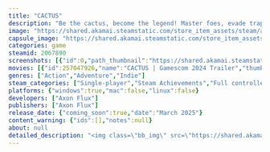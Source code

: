 ```yaml
---
title: "CACTUS"
description: "Be the cactus, become the legend! Master foes, evade traps, and uncover artifacts as a spiky hero in this unique indie FPS, blending classic elements with quirky new ideas."
image: "https://shared.akamai.steamstatic.com/store_item_assets/steam/apps/2067890/header.jpg?t=1725122304"
capsule_image: "https://shared.akamai.steamstatic.com/store_item_assets/steam/apps/2067890/6c6322d3bf28826c4d439c0a72d022eb95a98f2f/capsule_231x87.jpg?t=1725122304"
categories: game
steamid: 2067890
screenshots: [{"id":0,"path_thumbnail":"https://shared.akamai.steamstatic.com/store_item_assets/steam/apps/2067890/ss_511ccec31f1f3b6e44058950dbb816d0c38e7543.600x338.jpg?t=1725122304","path_full":"https://shared.akamai.steamstatic.com/store_item_assets/steam/apps/2067890/ss_511ccec31f1f3b6e44058950dbb816d0c38e7543.1920x1080.jpg?t=1725122304"},{"id":1,"path_thumbnail":"https://shared.akamai.steamstatic.com/store_item_assets/steam/apps/2067890/ss_bfea881d2b0f72e9758b7651a241a6c41abbbbe1.600x338.jpg?t=1725122304","path_full":"https://shared.akamai.steamstatic.com/store_item_assets/steam/apps/2067890/ss_bfea881d2b0f72e9758b7651a241a6c41abbbbe1.1920x1080.jpg?t=1725122304"},{"id":2,"path_thumbnail":"https://shared.akamai.steamstatic.com/store_item_assets/steam/apps/2067890/ss_d0ae3534409f8e13cfb895211f634fc1e75cf38a.600x338.jpg?t=1725122304","path_full":"https://shared.akamai.steamstatic.com/store_item_assets/steam/apps/2067890/ss_d0ae3534409f8e13cfb895211f634fc1e75cf38a.1920x1080.jpg?t=1725122304"},{"id":3,"path_thumbnail":"https://shared.akamai.steamstatic.com/store_item_assets/steam/apps/2067890/ss_fecc480b3237f46019af8f46a52f8c1ae37f8b96.600x338.jpg?t=1725122304","path_full":"https://shared.akamai.steamstatic.com/store_item_assets/steam/apps/2067890/ss_fecc480b3237f46019af8f46a52f8c1ae37f8b96.1920x1080.jpg?t=1725122304"},{"id":4,"path_thumbnail":"https://shared.akamai.steamstatic.com/store_item_assets/steam/apps/2067890/ss_742507703489d050ef64801184ad6243faa83301.600x338.jpg?t=1725122304","path_full":"https://shared.akamai.steamstatic.com/store_item_assets/steam/apps/2067890/ss_742507703489d050ef64801184ad6243faa83301.1920x1080.jpg?t=1725122304"},{"id":5,"path_thumbnail":"https://shared.akamai.steamstatic.com/store_item_assets/steam/apps/2067890/ss_7237e1e2266ee45c03f3eed6a5b2a73097057326.600x338.jpg?t=1725122304","path_full":"https://shared.akamai.steamstatic.com/store_item_assets/steam/apps/2067890/ss_7237e1e2266ee45c03f3eed6a5b2a73097057326.1920x1080.jpg?t=1725122304"},{"id":6,"path_thumbnail":"https://shared.akamai.steamstatic.com/store_item_assets/steam/apps/2067890/ss_94ab6f11baf30c59c2cff8ffcf8fe2a0a646a23d.600x338.jpg?t=1725122304","path_full":"https://shared.akamai.steamstatic.com/store_item_assets/steam/apps/2067890/ss_94ab6f11baf30c59c2cff8ffcf8fe2a0a646a23d.1920x1080.jpg?t=1725122304"},{"id":7,"path_thumbnail":"https://shared.akamai.steamstatic.com/store_item_assets/steam/apps/2067890/ss_5c07138ce7fa9a5e047a962eaab7c937df156d9c.600x338.jpg?t=1725122304","path_full":"https://shared.akamai.steamstatic.com/store_item_assets/steam/apps/2067890/ss_5c07138ce7fa9a5e047a962eaab7c937df156d9c.1920x1080.jpg?t=1725122304"}]
movies: [{"id":257047926,"name":"CACTUS | Gamescom 2024 Trailer","thumbnail":"https://shared.akamai.steamstatic.com/store_item_assets/steam/apps/257047926/movie.293x165.jpg?t=1724272853","webm":{"480":"http://video.akamai.steamstatic.com/store_trailers/257047926/movie480_vp9.webm?t=1724272853","max":"http://video.akamai.steamstatic.com/store_trailers/257047926/movie_max_vp9.webm?t=1724272853"},"mp4":{"480":"http://video.akamai.steamstatic.com/store_trailers/257047926/movie480.mp4?t=1724272853","max":"http://video.akamai.steamstatic.com/store_trailers/257047926/movie_max.mp4?t=1724272853"},"highlight":true}]
genres: ["Action","Adventure","Indie"]
steam_categories: ["Single-player","Steam Achievements","Full controller support","Steam Cloud"]
platforms: {"windows":true,"mac":false,"linux":false}
developers: ["Axon Flux"]
publishers: ["Axon Flux"]
release_date: {"coming_soon":true,"date":"March 2025"}
content_warning: {"ids":[],"notes":null}
about: null
detailed_description: "<img class=\"bb_img\" src=\"https://shared.akamai.steamstatic.com/store_item_assets/steam/apps/2067890/extras/AF02_SteamStore_SectionBanner_HeroRise_EN.gif?t=1725122304\" /><br><br><br><u><br><strong>Free demo now available!</strong></u><br><br>Your home planet is under threat. After being hit by an unknown object, the orbiting sun god has turned mad. Bringing destruction to every corner of the desert, the ravaging god turns creatures into minions and kills those daring to resist its reign. After losing all its loved ones, you, a surviving cactus embarks on a revenge tale to battle the sun and defeat its hordes.<br><br>Become the legendary hero in this fast-paced single player FPS. Shoot explosive needles from your spiky body to wipe entire groups using timed detonations. Grow strong by unlocking mighty skills, like the explosive pear launcher, wreaking havoc in dynamic levels filled with physics and chaos. You must prevail: travel the desert, find sun valley and stop the mad god!<br><br>CACTUS is a celebration of classic 3D shooter games like Serious Sam, Doom and Quake.<br>True to the roots, modernized for a new era.<br><br><img class=\"bb_img\" src=\"https://shared.akamai.steamstatic.com/store_item_assets/steam/apps/2067890/extras/AF02_SteamStore_SectionBanner_YouWeapon_EN.gif?t=1725122304\" /><br><br><strong>Forget Guns!</strong><br>(for once)<br><br>Fueled by anger, your plant body bubbles with hot water. Boil it up to shoot and tag enemies with explosive needles. Tap quickly during reload to blow up groups of tagged enemies and instantly regrow a full set of new needles in a snap. Keep firing!<br><br>Successfully nail the timing to earn action points, required to trigger devastating special skills. So be on the look for magic items as you venture through dusty tombs below the sand.<br><br><img class=\"bb_img\" src=\"https://shared.akamai.steamstatic.com/store_item_assets/steam/apps/2067890/extras/AF02_SteamStore_SectionBanner_SpikyBody_EN.gif?t=1725122304\" /><br><br>To succeed, you must find, unlock and master ferocious abilities to enhance your cactus powers. Emit a deadly heatwave using the blast shot, launch an explosive plant or go full-on frenzy, turning you into a plant-based gattling gun. Finding the right ability for the right situation is key.<br><br>You will even grow additional arms by discovering long-hidden artifacts, giving you even more firepower to counter the onslaught.<br><br><img class=\"bb_img\" src=\"https://shared.akamai.steamstatic.com/store_item_assets/steam/apps/2067890/extras/AF02_SteamStore_SectionBanner_SaveHome_EN.gif?t=1725122304\" /><br><br>As you travel a vast desert planet, you'll discover huge sandscapes, ancient temples, lots of treasure, traps, puzzles and, of course, collectible secrets. Immerse yourself in a new universe, rendered in stylized graphics and driven by an upbeat soundtrack that makes you want to keep firing non-stop.<br><br>Are you ready to become the hero your planet needs?"
---
```


